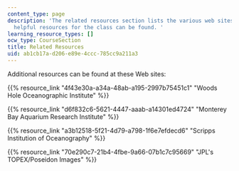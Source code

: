 ```yaml
---
content_type: page
description: 'The related resources section lists the various web sites where additional
  helpful resources for the class can be found. '
learning_resource_types: []
ocw_type: CourseSection
title: Related Resources
uid: ab1cb17a-d206-e89e-4ccc-785cc9a211a3
---
```


Additional resources can be found at these Web sites:

{{% resource_link "4f43e30a-a34a-48ab-a195-2997b75451c1" "Woods Hole Oceanographic Institute" %}}

{{% resource_link "d6f832c6-5621-4447-aaab-a14301ed4724" "Monterey Bay Aquarium Research Institute" %}}

{{% resource_link "a3b12518-5f21-4d79-a798-1f6e7efdecd6" "Scripps Institution of Oceanography" %}}

{{% resource_link "70e290c7-21b4-4fbe-9a66-07b1c7c95669" "JPL's TOPEX/Poseidon Images" %}}